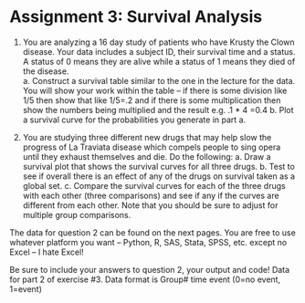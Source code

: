 # Assignment 3: Survival Analysis

1.	 You are analyzing a 16 day study of patients who have Krusty the Clown disease.  Your data includes a subject ID, their survival time and a status.  A status of 0 means they are alive while a status of 1 means they died of the disease.  
a.	Construct a survival table similar to the one in the lecture for the data.  You will show your work within the table – if there is some division like 1/5 then show that like 1/5=.2 and if there is some multiplication then show the numbers being multiplied and the result  e.g.  .1 * 4 =0.4
b.	Plot a survival curve for the probabilities you generate in part a.



2.	You are studying three different new drugs that may help slow the progress of La Traviata disease which compels people to sing opera until they exhaust themselves and die.  Do the following:
a.	Draw a survival plot that shows the survival curves for all three drugs.
b.	Test to see if overall there is an effect of any of the drugs on survival taken as a global set.
c.	Compare the survival curves for each of the three drugs with each other (three comparisons) and see if any if the curves are different from each other.  Note that you should be sure to adjust for multiple group comparisons.

The data for question 2 can be found on the next pages.  You are free to use whatever platform you want – Python, R, SAS, Stata, SPSS, etc.  except no Excel – I hate Excel!  

Be sure to include your answers to question 2, your output and code!
Data for part 2 of exercise #3.  Data format is Group#  time  event (0=no event, 1=event)
